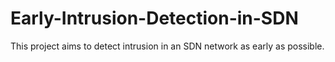 # Early-Intrusion-Detection-in-SDN
This project aims to detect intrusion in an SDN network as early as possible. 
